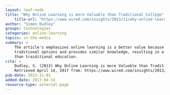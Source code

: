 ```yaml
---
layout: leaf-node
title: "Why Online Learning is more Valuable than Traditional College"
    title-url: "https://www.wired.com/insights/2013/11/why-online-learning-is-more-valuable-than-traditional-college/"
author: "Simon Dudley"
groups: technologies
categories: online-learning
topics: in-the-media
summary: >
    The article's emphasizes online learning is a better value because it's less expensive than
    traditional options and provides similar knowledge, resulting in a better return on investment
    than traiditional education.
cite: >
    Dudley, S. (2013) Why Online Learning is more Valuable than Traditional College.  Wired.  November 2013.
    Retrieved April 14, 2017 from: https://www.wired.com/insights/2013/11/why-online-learning-is-more-valuable-than-traditional-college/
pub-date: 2013-11-01
added-date: 2017-04-14
resource-type: external-page
---
```


